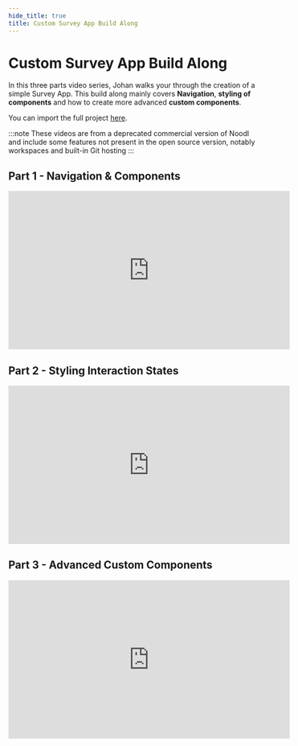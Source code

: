 ```yaml
---
hide_title: true
title: Custom Survey App Build Along
---
```


# Custom Survey App Build Along

In this three parts video series, Johan walks your through the creation of a simple Survey App. This build along mainly covers **Navigation**, **styling of components** and how to create more advanced **custom components**.

You can import the full project [here](/library/examples/survey-app).

:::note
These videos are from a deprecated commercial version of Noodl and include some features not present in the open source version, notably workspaces and built-in Git hosting
:::

## Part 1 - Navigation & Components

<iframe width="560" height="315" src="https://www.youtube.com/embed/ntKTCC7eEk0" title="YouTube video player" frameBorder="0" allow="accelerometer; autoplay; clipboard-write; encrypted-media; gyroscope; picture-in-picture" allowFullScreen></iframe>

## Part 2 - Styling Interaction States

<iframe width="560" height="315" src="https://www.youtube-nocookie.com/embed/720U1pZqWJg" title="YouTube video player" frameBorder="0" allow="accelerometer; autoplay; clipboard-write; encrypted-media; gyroscope; picture-in-picture" allowFullScreen></iframe>

## Part 3 - Advanced Custom Components

<iframe width="560" height="315" src="https://www.youtube-nocookie.com/embed/ZiEddnfPrx8" title="YouTube video player" frameBorder="0" allow="accelerometer; autoplay; clipboard-write; encrypted-media; gyroscope; picture-in-picture" allowFullScreen></iframe>
